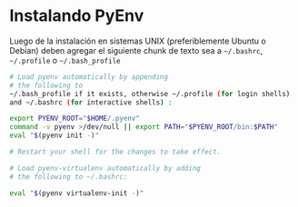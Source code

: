 # Instalando PyEnv

Luego de la instalación en sistemas UNIX (preferiblemente Ubuntu o Debian) deben agregar el siguiente chunk de texto sea a `~/.bashrc`, `~/.profile` o `~/.bash_profile`

```bash
# Load pyenv automatically by appending
# the following to 
~/.bash_profile if it exists, otherwise ~/.profile (for login shells)
and ~/.bashrc (for interactive shells) :

export PYENV_ROOT="$HOME/.pyenv"
command -v pyenv >/dev/null || export PATH="$PYENV_ROOT/bin:$PATH"
eval "$(pyenv init -)"

# Restart your shell for the changes to take effect.

# Load pyenv-virtualenv automatically by adding
# the following to ~/.bashrc:

eval "$(pyenv virtualenv-init -)"
```
